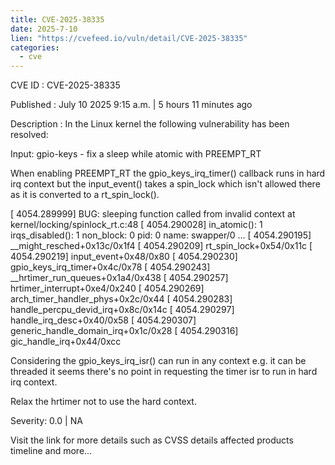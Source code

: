 ```yaml
--- 
title: CVE-2025-38335
date: 2025-7-10
lien: "https://cvefeed.io/vuln/detail/CVE-2025-38335"
categories:
  - cve
---
```


CVE ID : CVE-2025-38335

Published :  July 10
2025
9:15 a.m. | 5 hours
11 minutes ago

Description : In the Linux kernel
the following vulnerability has been resolved:

Input: gpio-keys - fix a sleep while atomic with PREEMPT_RT

When enabling PREEMPT_RT
the gpio_keys_irq_timer() callback runs in
hard irq context
but the input_event() takes a spin_lock
which isn't
allowed there as it is converted to a rt_spin_lock().

[ 4054.289999] BUG: sleeping function called from invalid context at kernel/locking/spinlock_rt.c:48
[ 4054.290028] in_atomic(): 1
irqs_disabled(): 1
non_block: 0
pid: 0
name: swapper/0
...
[ 4054.290195]  __might_resched+0x13c/0x1f4
[ 4054.290209]  rt_spin_lock+0x54/0x11c
[ 4054.290219]  input_event+0x48/0x80
[ 4054.290230]  gpio_keys_irq_timer+0x4c/0x78
[ 4054.290243]  __hrtimer_run_queues+0x1a4/0x438
[ 4054.290257]  hrtimer_interrupt+0xe4/0x240
[ 4054.290269]  arch_timer_handler_phys+0x2c/0x44
[ 4054.290283]  handle_percpu_devid_irq+0x8c/0x14c
[ 4054.290297]  handle_irq_desc+0x40/0x58
[ 4054.290307]  generic_handle_domain_irq+0x1c/0x28
[ 4054.290316]  gic_handle_irq+0x44/0xcc

Considering the gpio_keys_irq_isr() can run in any context
e.g. it can
be threaded
it seems there's no point in requesting the timer isr to
run in hard irq context.

Relax the hrtimer not to use the hard context.

Severity: 0.0 | NA

Visit the link for more details
such as CVSS details
affected products
timeline
and more...
